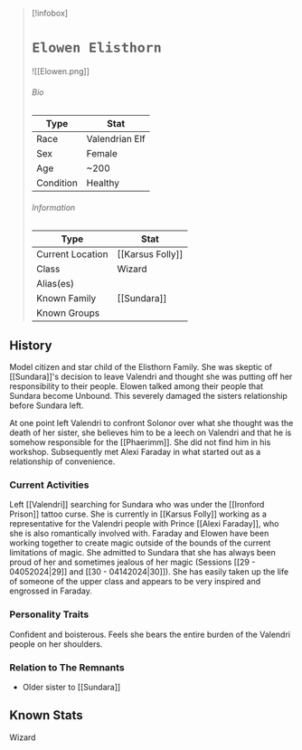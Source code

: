 > [!infobox]
> # `Elowen Elisthorn` 
> ![[Elowen.png]]
> ###### Bio
> Type |  Stat |
> ---|---|
> Race | Valendrian Elf | 
> Sex | Female | 
> Age | ~200 |
> Condition | Healthy  |
> ######  Information
> Type |  Stat |
> ---|---|
> Current Location | [[Karsus Folly]]  |
> Class | Wizard |
> Alias(es) |  |
> Known Family |[[Sundara]]  |
> Known Groups |  |
 
## History
Model citizen and star child of the Elisthorn Family. She was skeptic of [[Sundara]]'s decision to leave Valendri and thought she was putting off her responsibility to their people. Elowen talked among their people that Sundara become Unbound. This severely damaged the sisters relationship before Sundara left.

At one point left Valendri to confront Solonor over what she thought was the death of her sister, she believes him to be a leech on Valendri and that he is somehow responsible for the [[Phaerimm]]. She did not find him in his workshop. Subsequently met Alexi Faraday in what started out as a relationship of convenience.

### Current Activities
Left [[Valendri]] searching for Sundara who was under the [[Ironford Prison]] tattoo curse. She is currently in [[Karsus Folly]] working as a representative for the Valendri people with Prince [[Alexi Faraday]], who she is also romantically involved with. Faraday and Elowen have been working together to create magic outside of the bounds of the current limitations of magic. She admitted to Sundara that she has always been proud of her and sometimes jealous of her magic (Sessions [[29 - 04052024|29]] and [[30 - 04142024|30]]). She has easily taken up the life of someone of the upper class and appears to be very inspired and engrossed in Faraday.

### Personality Traits
Confident and boisterous. Feels she bears the entire burden of the Valendri people on her shoulders.

### Relation to The Remnants 
- Older sister to [[Sundara]]

## Known Stats
Wizard